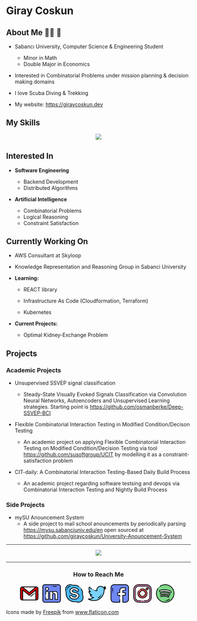 # Giray Coskun


## About Me 👨‍💻 🤖

- Sabancı University, Computer Science & Engineering Student
  - Minor in Math
  - Double Major in Economics

- Interested in Combinatorial Problems under mission planning & decision making domains

- I love Scuba Diving & Trekking

- My website: https://giraycoskun.dev

## My Skills

<p align="center">
  <a href="https://skillicons.dev">
    <img src="https://skillicons.dev/icons?i=python,java,flask,spring,react,git,docker,aws" />
  </a>
</p>


## Interested In

- **Software Engineering**
  - Backend Development
  - Distributed Algorithms

- **Artificial Intelligence**
  - Combinatorial Problems
  - Logical Reasoning
  - Constraint Satisfaction

## Currently Working On

- AWS Consultant at Skyloop

- Knowledge Representation and Reasoning Group in Sabanci University

- **Learning:**
  
  * REACT library

  * Infrastructure As Code (Cloudformation, Terraform)
  
  * Kubernetes

- **Current Projects:**
  - Optimal Kidney-Exchange Problem

## Projects

### Academic Projects

- Unsupervised SSVEP signal classification
  - Steady-State Visually Evoked Signals Classification via Convolution Neural Networks, Autoencoders and Unsupervised Learning strategies. Starting point is https://github.com/osmanberke/Deep-SSVEP-BCI


- Flexible Combinatorial Interaction Testing in Modified Condition/Decison Testing

  - An academic project on applying Flexible Combinatorial Interaction Testing on Modified Condition/Decision Testing via tool https://github.com/susoftgroup/UCIT by modelling it as a constraint-satisfaction problem

- CIT-daily: A Combinatorial Interaction Testing-Based Daily Build Process
  - An academic project regarding software testsing and devops via Combinatorial Interaction Testing and Nightly Build Process

### Side Projects

- mySU Anouncement System
  - A side project to mail school anouncements by periodically parsing https://mysu.sabanciuniv.edu/en open sourced at https://github.com/giraycoskun/University-Anouncement-System


---

<p align="center">
    <img src="https://github-readme-streak-stats.herokuapp.com/?user=giraycoskun&theme=dark" />
</p>

---

<div align="center">
  <h3> How to Reach Me</h3>
  
  <p align='center'>
  <a href="mailto:giraycoskun@sabanciuniv.edu"><img width="50" src="../assets/icons/gmail-2.png"></a>&nbsp;&nbsp;
  <a href="https://www.linkedin.com/in/giraycoskun/"><img width="50" src="../assets/icons/linkedin.png"></a>&nbsp;&nbsp;
  <a href="https://join.skype.com/invite/h9scFIDIqrZh"><img width="50" src="../assets/icons/skype.png"></a>&nbsp;&nbsp;
  <a href="https://twitter.com/coskun_giray"><img width="50" src="../assets/icons/twitter.png"></a>&nbsp;&nbsp;
  <a href="https://www.facebook.com/giray.coskun1"><img width="50" src="../assets/icons/facebook.png"></a>&nbsp;&nbsp;
  <a href="https://www.instagram.com/giray_coskun/"><img width="50" src="../assets/icons/instagram.png"></a>&nbsp;&nbsp;
  <a href="https://open.spotify.com/user/11151152114?si=_VZRftzkSj6_LeGUbOmQMQ"><img width="50" src="../assets/icons/spotify.png"></a>&nbsp;&nbsp;
   
</div>


Icons made by <a href="http://www.freepik.com/" title="Freepik">Freepik</a> from <a href="https://www.flaticon.com/" title="Flaticon"> www.flaticon.com</a>
